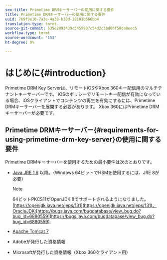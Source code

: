```yaml
---
seo-title: Primetime DRMキーサーバーの使用に関する要件
title: Primetime DRMキーサーバーの使用に関する要件
uuid: 769f9e10-7a3e-4a38-b30d-18181b666bb4
translation-type: tm+mt
source-git-commit: 635e2893439c5459907c54d2c3bd86f58da0eec5
workflow-type: tm+mt
source-wordcount: '153'
ht-degree: 0%

---
```



# はじめに{#introduction}

Primetime DRM Key Serverは、リモートiOSやXbox 360キー配信用のマルチテナントキーサーバーです。 iOSのポリシーでリモートキー配信が有効になっている場合、iOSクライアントでコンテンツの再生を有効にするには、Primetime DRMキーサーバーを展開する必要があります。 Xbox 360にはPrimetime DRMキーサーバーが必要です。

## Primetime DRMキーサーバー{#requirements-for-using-primetime-drm-key-server}の使用に関する要件

Primetime DRMキーサーバーを使用するための最小要件は次のとおりです。

* [Java JRE 1.6](https://www.oracle.com/technetwork/java/javase/downloads/index.html) 以降。（Windows 64ビットでHSMを使用するには、JRE 8が必要）

   >[!NOTE]
   >
   >64ビットPKCS11がOpenJDK 8でサポートされるようになりました。[https://openjdk.java.net/jeps/131](https://openjdk.java.net/jeps/131)、OracleJDK:[https://bugs.java.com/bugdatabase/view_bug.do?bug_id=6880559](https://bugs.java.com/bugdatabase/view_bug.do?bug_id=6880559).

* [Apache Tomcat 7](https://tomcat.apache.org)
* Adobeが発行した資格情報
* Microsoftが発行した資格情報（Xbox 360クライアント用）